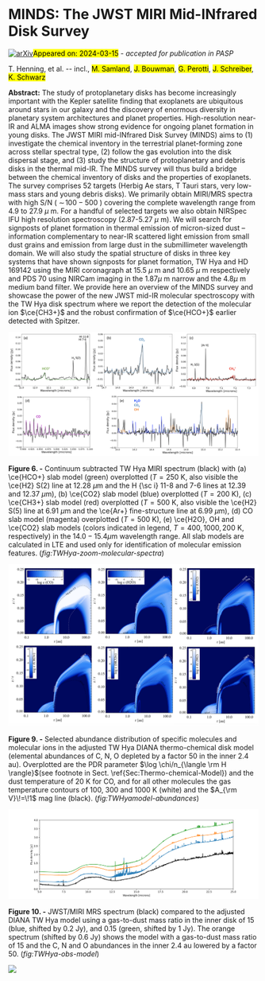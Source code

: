 <div class="macros" style="visibility:hidden;">
$\newcommand{\ensuremath}{}$
$\newcommand{\xspace}{}$
$\newcommand{\object}[1]{\texttt{#1}}$
$\newcommand{\farcs}{{.}''}$
$\newcommand{\farcm}{{.}'}$
$\newcommand{\arcsec}{''}$
$\newcommand{\arcmin}{'}$
$\newcommand{\ion}[2]{#1#2}$
$\newcommand{\textsc}[1]{\textrm{#1}}$
$\newcommand{\hl}[1]{\textrm{#1}}$
$\newcommand{\footnote}[1]{}$
$\newcommand{\vdag}{(v)^\dagger}$
$\newcommand$
$\newcommand$
$\newcommand{\ikc}[1]{\textcolor{blue}{\textsf{IK: #1 }}}$
$\newcommand{\ik}[1]{\textcolor{green}{\textsf{#1}}}$
$\newcommand{\gp}[1]{\textcolor{cyan}{\textsf{GP: #1 }}}$</div>



<div id="title">

# MINDS: The JWST MIRI Mid-INfrared Disk Survey

</div>
<div id="comments">

[![arXiv](https://img.shields.io/badge/arXiv-2403.09210-b31b1b.svg)](https://arxiv.org/abs/2403.09210)<mark>Appeared on: 2024-03-15</mark> -  _accepted for publication in PASP_

</div>
<div id="authors">

T. Henning, et al. -- incl., <mark>M. Samland</mark>, <mark>J. Bouwman</mark>, <mark>G. Perotti</mark>, <mark>J. Schreiber</mark>, <mark>K. Schwarz</mark>

</div>
<div id="abstract">

**Abstract:** The study of protoplanetary disks has become increasingly important with the Kepler satellite finding that exoplanets are ubiquitous around stars in our galaxy and the discovery of enormous diversity in planetary system architectures and planet properties. High-resolution near-IR and ALMA images show strong evidence for ongoing planet formation in young disks. The JWST MIRI mid-INfrared Disk Survey (MINDS) aims to (1) investigate the chemical inventory in the terrestrial planet-forming zone across stellar spectral type, (2) follow the gas evolution into the disk dispersal stage, and (3) study the structure of protoplanetary and debris disks in the thermal mid-IR. The MINDS survey will thus build a bridge between the chemical inventory of disks and the properties of exoplanets. The survey comprises 52 targets (Herbig Ae stars, T Tauri stars, very low-mass stars and young debris disks). We primarily obtain MIRI/MRS spectra with high S/N ( $\sim\!100-500$ ) covering the complete wavelength range from 4.9 to 27.9 $\mu$ m. For a handful of selected targets we also obtain NIRSpec IFU high resolution spectroscopy (2.87-5.27 $\mu$ m). We will search for signposts of planet formation in thermal emission of micron-sized dust – information complementary to near-IR scattered light emission from small dust grains and emission from large dust in the submillimeter wavelength domain. We will also study the spatial structure of disks in three key systems that have shown signposts for planet formation, TW Hya and HD 169142 using the MIRI coronagraph at 15.5 $\mu$ m and 10.65 $\mu$ m respectively and PDS 70 using NIRCam imaging in the $1.87 \mu$ m narrow and the $4.8 \mu$ m medium band filter. We provide here an overview of the MINDS survey and showcase the power of the new JWST mid-IR molecular spectroscopy with the TW Hya disk spectrum where we report the detection of the molecular ion $\ce{CH3+}$ and the robust confirmation of $\ce{HCO+}$ earlier detected with Spitzer.

</div>

<div id="div_fig1">

<img src="tmp_2403.09210/./TWHya-zoom-molecular-spectra-v3.png" alt="Fig6" width="100%"/>

**Figure 6. -** Continuum subtracted TW Hya MIRI spectrum (black) with (a) \ce{HCO+} slab model (green) overplotted ($T=250$ K, also visible the \ce{H2} S(2) line at 12.28 $\mu$m and the H {\sc i} 11-8 and 7-6 lines at 12.39 and 12.37 $\mu$m), (b) \ce{CO2} slab model (blue) overplotted ($T=200$ K), (c) \ce{CH3+} slab model (red) overplotted ($T=500$ K, also visible the \ce{H2} S(5) line at 6.91 $\mu$m and the \ce{Ar+} fine-structure line at 6.99 $\mu$m), (d) CO slab model (magenta) overplotted ($T=500$ K), (e) \ce{H2O}, OH and \ce{CO2} slab models (colors indicated in legend, $T=400, 1000, 200$ K, respectively) in the $14.0-15.4 \mu$m wavelength range. All slab models are calculated in LTE and used only for identification of molecular emission features. (*fig:TWHya-zoom-molecular-spectra*)

</div>
<div id="div_fig2">

<img src="tmp_2403.09210/./TWHya-abundances_blue2_v2.png" alt="Fig9" width="100%"/>

**Figure 9. -** Selected abundance distribution of specific molecules and molecular ions in the adjusted TW Hya DIANA thermo-chemical disk model (elemental abundances of C, N, O depleted by a factor 50 in the inner 2.4 au). Overplotted are the PDR parameter $\log \chi/n_{\langle \rm H \rangle}$(see footnote in Sect. \ref{Sec:Thermo-chemical-Model}) and the dust temperature of 20 K for CO, and for all other molecules the gas temperature contours of 100, 300 and 1000 K (white) and the $A_{\rm V}\!=\!1$ mag line (black). (*fig:TWHyamodel-abundances*)

</div>
<div id="div_fig3">

<img src="tmp_2403.09210/./TWHya_5-25mic_spectrum_with_models_v2.png" alt="Fig10" width="100%"/>

**Figure 10. -** JWST/MIRI MRS spectrum (black) compared to the adjusted DIANA TW Hya model using a gas-to-dust mass ratio in the inner disk of 15 (blue, shifted by 0.2 Jy), and 0.15 (green, shifted by 1 Jy). The orange spectrum (shifted by 0.6 Jy) shows the model with a gas-to-dust mass ratio of 15 and the C, N and O abundances in the inner 2.4 au lowered by a factor 50. (*fig:TWHya-obs-model*)

</div><div id="qrcode"><img src=https://api.qrserver.com/v1/create-qr-code/?size=100x100&data="https://arxiv.org/abs/2403.09210"></div>